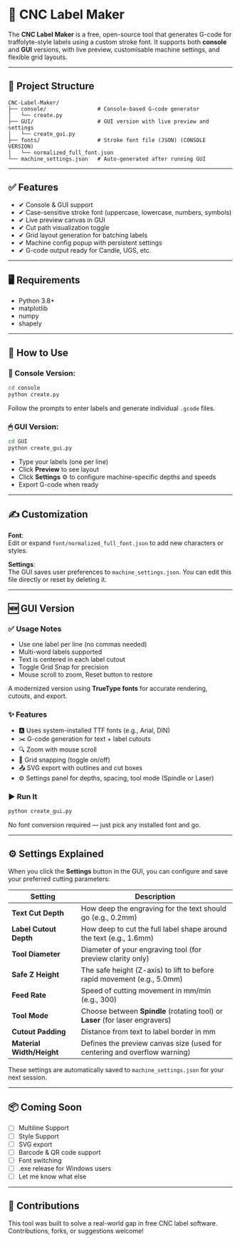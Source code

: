 # 🪪 CNC Label Maker

The **CNC Label Maker** is a free, open-source tool that generates G-code for traffolyte-style labels using a custom stroke font. It supports both **console** and **GUI** versions, with live preview, customisable machine settings, and flexible grid layouts.

---

## 📁 Project Structure

```
CNC-Label-Maker/
├── console/                # Console-based G-code generator
│   └── create.py
├── GUI/                    # GUI version with live preview and settings
│   └── create_gui.py
├── fonts/                  # Stroke font file (JSON) (CONSOLE VERSION)
│   └── normalized_full_font.json
└── machine_settings.json   # Auto-generated after running GUI
```

---

## ✅ Features

- ✔ Console & GUI support
- ✔ Case-sensitive stroke font (uppercase, lowercase, numbers, symbols)
- ✔ Live preview canvas in GUI
- ✔ Cut path visualization toggle
- ✔ Grid layout generation for batching labels
- ✔ Machine config popup with persistent settings
- ✔ G-code output ready for Candle, UGS, etc.

---

## 🖥️ Requirements

- Python 3.8+
- matplotlib
- numpy
- shapely

---

## 🚀 How to Use

### 🔧 Console Version:
```bash
cd console
python create.py
```
Follow the prompts to enter labels and generate individual `.gcode` files.

### 🖱 GUI Version:
```bash
cd GUI
python create_gui.py
```
- Type your labels (one per line)
- Click **Preview** to see layout
- Click **Settings** ⚙️ to configure machine-specific depths and speeds
- Export G-code when ready

---

## ✍️ Customization

**Font**:  
Edit or expand `font/normalized_full_font.json` to add new characters or styles.

**Settings**:  
The GUI saves user preferences to `machine_settings.json`. You can edit this file directly or reset by deleting it.

---

## 🆕 GUI Version

### ✅ Usage Notes
- Use one label per line (no commas needed)
- Multi-word labels supported
- Text is centered in each label cutout
- Toggle Grid Snap for precision
- Mouse scroll to zoom, Reset button to restore

A modernized version using **TrueType fonts** for accurate rendering, cutouts, and export.

### ✨ Features
- 🅰️ Uses system-installed TTF fonts (e.g., Arial, DIN)
- ✂️ G-code generation for text + label cutouts
- 🔍 Zoom with mouse scroll
- 🔲 Grid snapping (toggle on/off)
- 📤 SVG export with outlines and cut boxes
- ⚙️ Settings panel for depths, spacing, tool mode (Spindle or Laser)

### ▶️ Run It
```bash
python create_gui.py
```

No font conversion required — just pick any installed font and go.

---

## ⚙️ Settings Explained

When you click the **Settings** button in the GUI, you can configure and save your preferred cutting parameters:

| Setting                | Description                                                                 |
|------------------------|-----------------------------------------------------------------------------|
| **Text Cut Depth**     | How deep the engraving for the text should go (e.g., 0.2mm)                 |
| **Label Cutout Depth** | How deep to cut the full label shape around the text (e.g., 1.6mm)         |
| **Tool Diameter**      | Diameter of your engraving tool (for preview clarity only)                  |
| **Safe Z Height**      | The safe height (Z-axis) to lift to before rapid movement (e.g., 5.0mm)     |
| **Feed Rate**          | Speed of cutting movement in mm/min (e.g., 300)                             |
| **Tool Mode**          | Choose between **Spindle** (rotating tool) or **Laser** (for laser engravers) |
| **Cutout Padding**     | Distance from text to label border in mm                                    |
| **Material Width/Height** | Defines the preview canvas size (used for centering and overflow warning) |

These settings are automatically saved to `machine_settings.json` for your next session.

---

## 📦 Coming Soon

- [ ] Multiline Support
- [ ] Style Support
- [ ] SVG export
- [ ] Barcode & QR code support
- [ ] Font switching
- [ ] .exe release for Windows users
- [ ] Let me know what else  

---

## 🤝 Contributions

This tool was built to solve a real-world gap in free CNC label software. Contributions, forks, or suggestions welcome!
